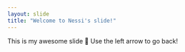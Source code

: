 ```yaml
---
layout: slide
title: "Welcome to Nessi's slide!"
---
```

This is my awesome slide 🎉
Use the left arrow to go back!
